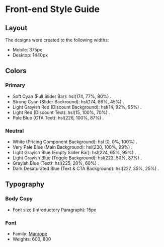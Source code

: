 # Front-end Style Guide

## Layout

The designs were created to the following widths:

- Mobile: 375px
- Desktop: 1440px

## Colors

### Primary

- Soft Cyan (Full Slider Bar): hsl(174, 77%, 80%) .
- Strong Cyan (Slider Backround): hsl(174, 86%, 45%) .
- Light Grayish Red (Discount Background): hsl(14, 92%, 95%) .
- Light Red (Discount Text): hsl(15, 100%, 70%) .
- Pale Blue (CTA Text): hsl(226, 100%, 87%) .

### Neutral

- White (Pricing Component Background): hsl (0, 0%, 100%) .
- Very Pale Blue (Main Background): hsl(230, 100%, 99%) .
- Light Grayish Blue (Empty Slider Bar): hsl(224, 65%, 95%) .
- Light Grayish Blue (Toggle Background): hsl(223, 50%, 87%) .
- Grayish Blue (Text): hsl(225, 20%, 60%) .
- Dark Desaturated Blue (Text & CTA Background): hsl(227, 35%, 25%) .

## Typography

### Body Copy

- Font size (Introductory Paragraph): 15px

### Font

- Family: [Manrope](https://fonts.google.com/specimen/Manrope)
- Weights: 600, 800
